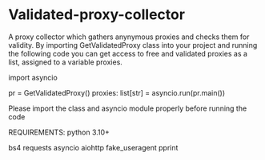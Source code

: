# Validated-proxy-collector
A proxy collector which gathers anynymous proxies and checks them for validity.
By importing GetValidatedProxy class into your project and running the following code you can get access to free and validated proxies as a list, assigned to a variable proxies.

import asyncio

pr = GetValidatedProxy()
proxies: list[str] = asyncio.run(pr.main())

Please import the class and asyncio module properly before running the code

REQUIREMENTS:
python 3.10+

bs4
requests
asyncio
aiohttp
fake_useragent
pprint
